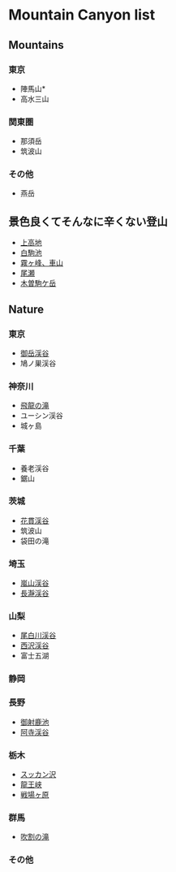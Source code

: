 # Mountain Canyon list

## Mountains
### 東京
- 陣馬山*
- 高水三山

### 関東圏
- 那須岳
- 筑波山

### その他
- 燕岳

## 景色良くてそんなに辛くない登山
- [上高地](https://www.kamikochi.or.jp/enjoy/walking)
- [白駒池](https://yachiho-kogen.jp/article/shirakomanoike/)
- [霧ヶ峰、車山](https://kirigamine.suwakanko.jp/about/)
- [尾瀬](https://www.oze-fnd.or.jp/oza/a-sp/)
- [木曽駒ケ岳](https://www.chuo-alps.com/day-climbing/)



## Nature

### 東京
- [御岳渓谷](https://www.omekanko.gr.jp/spot/80401/)
- 鳩ノ巣渓谷

### 神奈川
- [飛龍の滝](https://www.hakonenavi.jp/spot/1368)
- ユーシン渓谷
- 城ヶ島

### 千葉
- 養老渓谷
- 鋸山

### 茨城
- [花貫渓谷](https://www.ibarakiguide.jp/db-kanko/hananuki-keikoku.html)
- 筑波山
- 袋田の滝

### 埼玉
- [嵐山渓谷](https://wotcool.com/mountain-notes-2/okumusashi-mountain/ranzan-keikoku-autumn-leaves/)
- [長瀞渓谷](https://www.nagatoro.gr.jp/)

### 山梨
- [尾白川渓谷](https://www.hokuto-kanko.jp/guide/ojiragawa_valley)
- [西沢渓谷](https://www.yamanashishi-kankou.com/nature/nishizawa_keikoku/)
- 富士五湖
### 静岡

### 長野
- [御射鹿池](https://navi.chinotabi.jp/spot/3076/)
- [阿寺渓谷](http://www.vill.ookuwa.nagano.jp/kankou/picture/picture_atera.html)

### 栃木
- [スッカン沢](https://www.city.nasushiobara.lg.jp/31/6351.html)
- [龍王峡](http://www.ryuokyo.org/)
- [戦場ヶ原](http://www.nikko-kankou.org/spot/10/)

### 群馬
- [吹割の滝](https://www.ibarakiguide.jp/db-kanko/hananuki-keikoku.html)
### その他
